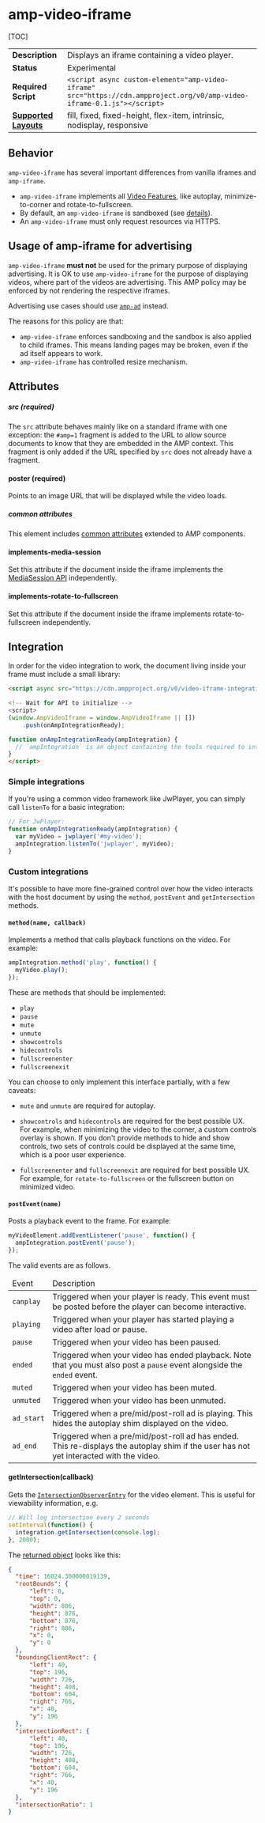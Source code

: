 # <a name="amp-video-iframe"></a> amp-video-iframe

[TOC]

<table>
  <tr>
    <td class="col-fourty"><strong>Description</strong></td>
    <td>Displays an iframe containing a video player.</td>
  </tr>
  <tr>
    <td class="col-fourty"><strong>Status</strong></td>
    <td>Experimental</td>
  </tr>
  <tr>
    <td class="col-fourty"><strong>Required Script</strong></td>
    <td><code>&lt;script async custom-element="amp-video-iframe" src="https://cdn.ampproject.org/v0/amp-video-iframe-0.1.js">&lt;/script></code></td>
  </tr>
  <tr>
    <td class="col-fourty"><strong><a href="https://www.ampproject.org/docs/guides/responsive/control_layout.html">Supported Layouts</a></strong></td>
    <td>fill, fixed, fixed-height, flex-item, intrinsic, nodisplay, responsive</td>
  </tr>
</table>


## Behavior

`amp-video-iframe` has several important differences from vanilla iframes and `amp-iframe`.

- `amp-video-iframe` implements all [Video Features](../../spec/video-interface.md), like autoplay, minimize-to-corner and rotate-to-fullscreen.
- By default, an `amp-video-iframe` is sandboxed (see [details](#sandbox)).
- An `amp-video-iframe` must only request resources via HTTPS.


## Usage of amp-iframe for advertising

`amp-video-iframe` **must not** be used for the primary purpose of displaying advertising. It is OK to use `amp-video-iframe` for the purpose of displaying videos, where part of the videos are advertising. This AMP policy may be enforced by not rendering the respective iframes.

Advertising use cases should use [`amp-ad`](https://www.ampproject.org/docs/reference/components/amp-ad) instead.

The reasons for this policy are that:

- `amp-video-iframe` enforces sandboxing and the sandbox is also applied to child iframes. This means landing pages may be broken, even if the ad itself appears to work.
- `amp-video-iframe` has controlled resize mechanism.

## Attributes

##### src (required)

The `src` attribute behaves mainly like on a standard iframe with one exception: the `#amp=1` fragment is added to the URL to allow
source documents to know that they are embedded in the AMP context. This fragment is only added if the URL specified by `src` does
not already have a fragment.

#### poster (required)

Points to an image URL that will be displayed while the video loads.

##### common attributes

This element includes [common attributes](https://www.ampproject.org/docs/reference/common_attributes) extended to AMP components.

#### implements-media-session

Set this attribute if the document inside the iframe implements the [MediaSession API](https://developer.mozilla.org/en-US/docs/Web/API/Media_Session_API) independently.

#### implements-rotate-to-fullscreen

Set this attribute if the document inside the iframe implements rotate-to-fullscreen independently.

## Integration

In order for the video integration to work, the document living inside your
frame must include a small library:

```html
<script async src="https://cdn.ampproject.org/v0/video-iframe-integration-0.1.js">

<!-- Wait for API to initialize -->
<script>
(window.AmpVideoIframe = window.AmpVideoIframe || [])
    .push(onAmpIntegrationReady);

function onAmpIntegrationReady(ampIntegration) {
  // `ampIntegration` is an object containing the tools required to integrate.
}
</script>
```

### Simple integrations

If you're using a common video framework like JwPlayer, you can
simply call `listenTo` for a basic integration:

```js
// For JwPlayer:
function onAmpIntegrationReady(ampIntegration) {
  var myVideo = jwplayer('#my-video');
  ampIntegration.listenTo('jwplayer', myVideo);
}
```

### Custom integrations

It's possible to have more fine-grained control over how the video interacts
with the host document by using the `method`, `postEvent` and `getIntersection`
methods.

#### `method(name, callback)`

Implements a method that calls playback functions on the video. For example:

```js
ampIntegration.method('play', function() {
  myVideo.play();
});
```

These are methods that should be implemented:

- `play`
- `pause`
- `mute`
- `unmute`
- `showcontrols`
- `hidecontrols`
- `fullscreenenter`
- `fullscreenexit`

You can choose to only implement this interface partially, with a few caveats:

- `mute` and `unmute` are required for autoplay.

- `showcontrols` and `hidecontrols` are required for the best possible UX. For
  example, when minimizing the video to the corner, a custom controls overlay is
  shown. If you don't provide methods to hide and show controls, two sets of
  controls could be displayed at the same time, which is a poor user experience.

- `fullscreenenter` and `fullscreenexit` are required for best possible UX. For
  example, for `rotate-to-fullscreen` or the fullscreen button on minimized
  video.

#### `postEvent(name)`

Posts a playback event to the frame. For example:

```js
myVideoElement.addEventListener('pause', function() {
  ampIntegration.postEvent('pause');
});
```

The valid events are as follows.

<table>
  <thead>
    <tr>
      <td>Event</td>
      <td>Description</td>
    </tr>
  </thead>
  <tbody>
    <tr>
      <td><code>canplay</code></td>
      <td>
        Triggered when your player is ready. This event must be posted before
        the player can become interactive.
      </td>
    </tr>
    <tr>
      <td><code>playing</code></td>
      <td>
        Triggered when your player has started playing a video after load or
        pause.
      </td>
    </tr>
    <tr>
      <td><code>pause</code></td>
      <td>
        Triggered when your video has been paused.
      </td>
    </tr>
    <tr>
      <td><code>ended</code></td>
      <td>
        Triggered when your video has ended playback. Note that you must also
        post a <code>pause</code> event alongside the <code>ended</code> event.
      </td>
    </tr>
    <tr>
      <td><code>muted</code></td>
      <td>
        Triggered when your video has been muted.
      </td>
    </tr>
    <tr>
      <td><code>unmuted</code></td>
      <td>
        Triggered when your video has been unmuted.
      </td>
    </tr>
    <tr>
      <td><code>ad_start</code></td>
      <td>
        Triggered when a pre/mid/post-roll ad is playing. This hides the
        autoplay shim displayed on the video.
      </td>
    </tr>
    <tr>
      <td><code>ad_end</code></td>
      <td>
        Triggered when a pre/mid/post-roll ad has ended. This re-displays the
        autoplay shim if the user has not yet interacted with the video.
      </td>
    </tr>
  </tbody>
</table>

#### getIntersection(callback)

Gets the [`IntersectionObserverEntry`](https://developer.mozilla.org/en-US/docs/Web/API/IntersectionObserverEntry) for
the video element. This is useful for viewability information, e.g.

```js
// Will log intersection every 2 seconds
setInterval(function() {
  integration.getIntersection(console.log);
}, 2000);
```

The [returned object](https://developer.mozilla.org/en-US/docs/Web/API/IntersectionObserverEntry) looks like this:

```json
{
  "time": 16024.300000019139,
  "rootBounds": {
      "left": 0,
      "top": 0,
      "width": 806,
      "height": 876,
      "bottom": 876,
      "right": 806,
      "x": 0,
      "y": 0
  },
  "boundingClientRect": {
      "left": 40,
      "top": 196,
      "width": 726,
      "height": 408,
      "bottom": 604,
      "right": 766,
      "x": 40,
      "y": 196
  },
  "intersectionRect": {
      "left": 40,
      "top": 196,
      "width": 726,
      "height": 408,
      "bottom": 604,
      "right": 766,
      "x": 40,
      "y": 196
  },
  "intersectionRatio": 1
}
```
